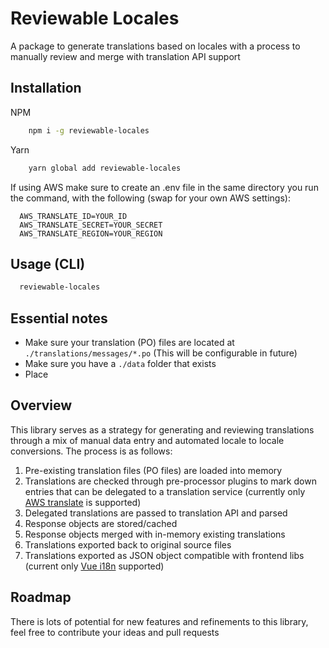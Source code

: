 # Reviewable Locales
A package to generate translations based on locales with a process to manually review and merge with translation API support

## Installation
NPM
```bash
    npm i -g reviewable-locales
```

Yarn
```bash
    yarn global add reviewable-locales
```

If using AWS make sure to create an .env file in the same directory you run the command, with the following (swap for your own AWS settings):
```
  AWS_TRANSLATE_ID=YOUR_ID
  AWS_TRANSLATE_SECRET=YOUR_SECRET
  AWS_TRANSLATE_REGION=YOUR_REGION
```

## Usage (CLI)
```bash
  reviewable-locales
```

## Essential notes
- Make sure your translation (PO) files are located at `./translations/messages/*.po` (This will be configurable in future)
- Make sure you have a `./data` folder that exists
- Place

## Overview
This library serves as a strategy for generating and reviewing translations through a mix of manual data entry and automated locale to locale conversions. The process is as follows:

1) Pre-existing translation files (PO files) are loaded into memory
2) Translations are checked through pre-processor plugins to mark down entries that can be delegated to a translation service (currently only [AWS translate](https://aws.amazon.com/translate/) is supported)
3) Delegated translations are passed to translation API and parsed
4) Response objects are stored/cached
5) Response objects merged with in-memory existing translations
6) Translations exported back to original source files
7) Translations exported as JSON object compatible with frontend libs (current only [Vue i18n](https://kazupon.github.io/vue-i18n/) supported)

## Roadmap
There is lots of potential for new features and refinements to this library, feel free to contribute your ideas and pull requests
